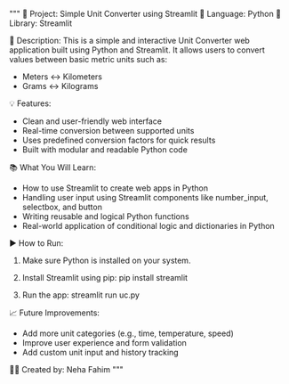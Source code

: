 """
📄 Project: Simple Unit Converter using Streamlit
🔧 Language: Python
🧰 Library: Streamlit

📌 Description:
This is a simple and interactive Unit Converter web application built using Python and Streamlit. 
It allows users to convert values between basic metric units such as:
- Meters ↔ Kilometers
- Grams ↔ Kilograms

💡 Features:
- Clean and user-friendly web interface
- Real-time conversion between supported units
- Uses predefined conversion factors for quick results
- Built with modular and readable Python code

📚 What You Will Learn:
- How to use Streamlit to create web apps in Python
- Handling user input using Streamlit components like number_input, selectbox, and button
- Writing reusable and logical Python functions
- Real-world application of conditional logic and dictionaries in Python

▶️ How to Run:
1. Make sure Python is installed on your system.
2. Install Streamlit using pip:
   pip install streamlit

3. Run the app:
   streamlit run uc.py

📈 Future Improvements:
- Add more unit categories (e.g., time, temperature, speed)
- Improve user experience and form validation
- Add custom unit input and history tracking

👩‍💻 Created by: Neha Fahim
"""
